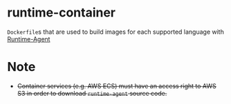 # runtime-container

`Dockerfile`s that are used to build images for each supported language with [Runtime-Agent](https://github.com/Together-Coding/runtime-agent)

# Note

- ~~Container services (e.g. AWS ECS) must have an access right to AWS S3 in order
  to download `runtime-agent` source code.~~